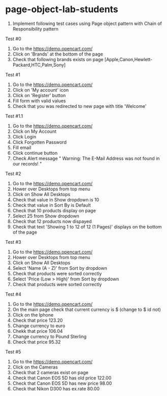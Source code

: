 # page-object-lab-students

1. Implement following test cases using Page object pattern with Chain of Responsibility pattern

Test #0
1. Go to the https://demo.opencart.com/
2. Click on 'Brands' at the bottom of the page
3. Check that following brands exists on page [Apple,Canon,Hewlett-Packard,HTC,Palm,Sony]

Test #1
1. Go to the https://demo.opencart.com/
2. Click on 'My account' icon
3. Click on 'Register' button
4. Fill form with valid values
5. Check that you was redirected to new page with title 'Welcome'

Test #1.1
1. Go to the https://demo.opencart.com/
2. Click on My Account
3. Click Login
4. Click Forgotten Password
5. Fill email
6. Click continue button
7. Check Alert message " Warning: The E-Mail Address was not found in our records! "

Test #2
1. Go to the https://demo.opencart.com/
2. Hower over Desktops from top menu
3. Click on Show All Desktops
4. Check that value in Show dropdown is 10
5. Check that value in Sort By is Default
6. Check that 10 products display on page
7. Select 25 from Show dropdown
8. Check that 12 products now dispayed
9. Check that text 'Showing 1 to 12 of 12 (1 Pages)' displays on the bottom of the page


Test #3
1. Go to the https://demo.opencart.com/
2. Hower over Desktops from top menu
3. Click on Show All Desktops
4. Select 'Name (A - Z)' from Sort by dropdown
5. Check that products were sorted correctly
6. Select 'Price (Low > High)' from Sort by dropdown
7. Check that products were sorted correctly

Test #4
1. Go to the https://demo.opencart.com/
2. On the main page check that current currency is $ (change to $ id not)
3. Click on the Iphone
4. Check that price 123.20
5. Change currency to euro
6. Chekk that price 106.04
7. Change currency to Pound Sterling
8. Check that price 95.32

Test #5
1. Go to the https://demo.opencart.com/
2. Click on the Cameras
3. Check that 2 cameras exist on page
4. Check that Canon EOS 5D has old price 122.00
5. Check that Canon EOS 5D has new price 98.00
6. Check that Nikon D300 has ex.rate 80.00